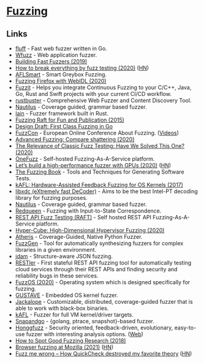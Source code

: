# [Fuzzing](https://owasp.org/www-community/Fuzzing)

## Links

- [fluff](https://github.com/ffuf/ffuf) - Fast web fuzzer written in Go.
- [Wfuzz](https://github.com/xmendez/wfuzz) - Web application fuzzer.
- [Building Fast Fuzzers (2019)](https://arxiv.org/pdf/1911.07707.pdf)
- [How to break everything by fuzz testing (2020)](https://chameth.com/break-everything-fuzz-testing/) ([HN](https://news.ycombinator.com/item?id=22990116))
- [AFLSmart](https://github.com/aflsmart/aflsmart) - Smart Greybox Fuzzing.
- [Fuzzing Firefox with WebIDL (2020)](https://hacks.mozilla.org/2020/04/fuzzing-with-webidl/)
- [Fuzzit](https://github.com/fuzzitdev/fuzzit) - Helps you integrate Continuous Fuzzing to your C/C++, Java, Go, Rust and Swift projects with your current CI/CD workflow.
- [rustbuster](https://github.com/phra/rustbuster) - Comprehensive Web Fuzzer and Content Discovery Tool.
- [Nautilus](https://github.com/nautilus-fuzz/nautilus) - Coverage guided, grammar based fuzzer.
- [lain](https://github.com/microsoft/lain) - Fuzzer framework built in Rust.
- [Fuzzing Raft for Fun and Publication (2015)](https://colin-scott.github.io/blog/2015/10/07/fuzzing-raft-for-fun-and-profit/)
- [Design Draft: First Class Fuzzing in Go](https://go.googlesource.com/proposal/+/master/design/draft-fuzzing.md)
- [FuzzCon](https://www.fuzzcon.eu/) - European Online Conference About Fuzzing. ([Videos](https://www.youtube.com/playlist?list=PLI0R_0_8-TV4JArtdlgnuPtgXALZxAYqu))
- [Advanced Fuzzing: Compare shattering (2020)](https://www.youtube.com/watch?v=yezHZuDCBho)
- [The Relevance of Classic Fuzz Testing: Have We Solved This One? (2020)](https://ftp.cs.wisc.edu/paradyn/technical_papers/fuzz2020.pdf)
- [OneFuzz](https://github.com/microsoft/onefuzz) - Self-hosted Fuzzing-As-A-Service platform.
- [Let’s build a high-performance fuzzer with GPUs (2020)](https://blog.trailofbits.com/2020/10/22/lets-build-a-high-performance-fuzzer-with-gpus/) ([HN](https://news.ycombinator.com/item?id=24858766))
- [The Fuzzing Book](https://www.fuzzingbook.org/) - Tools and Techniques for Generating Software Tests.
- [kAFL: Hardware-Assisted Feedback Fuzzing for OS Kernels (2017)](https://github.com/RUB-SysSec/kAFL)
- [libxdc (eXtremely fast DeCoder)](https://github.com/nyx-fuzz/libxdc) - Aims to be the best Intel-PT decoding library for fuzzing purposes.
- [Nautilus](https://github.com/nautilus-fuzz/nautilus) - Coverage guided, grammar based fuzzer.
- [Redqueen](https://github.com/RUB-SysSec/redqueen) - Fuzzing with Input-to-State Correspondence.
- [REST API Fuzz Testing (RAFT)](https://github.com/microsoft/rest-api-fuzz-testing) - Self hosted REST API Fuzzing-As-A-Service platform.
- [Hyper-Cube: High-Dimensional Hypervisor Fuzzing (2020)](https://www.ndss-symposium.org/wp-content/uploads/2020/02/23096-paper.pdf)
- [Atheris](https://github.com/google/atheris) - Coverage-Guided, Native Python Fuzzer.
- [FuzzGen](https://github.com/HexHive/FuzzGen) - Tool for automatically synthesizing fuzzers for complex libraries in a given environment.
- [jdam](https://gitlab.com/michenriksen/jdam) - Structure-aware JSON fuzzing.
- [RESTler](https://github.com/microsoft/restler-fuzzer) - First stateful REST API fuzzing tool for automatically testing cloud services through their REST APIs and finding security and reliability bugs in these services.
- [FuzzOS (2020)](https://gamozolabs.github.io/fuzzing/2020/12/06/fuzzos.html) - Operating system which is designed specifically for fuzzing.
- [GUSTAVE](https://github.com/airbus-seclab/gustave) - Embedded OS kernel fuzzer.
- [Jackalope](https://github.com/googleprojectzero/Jackalope) - Customizable, distributed, coverage-guided fuzzer that is able to work with black-box binaries.
- [kAFL](https://github.com/IntelLabs/kAFL) - Fuzzer for full VM kernel/driver targets.
- [Snapandgo](https://github.com/geeksonsecurity/snapandgo) - {golang, ptrace, snapshot}-based fuzzer.
- [Honggfuzz](https://github.com/google/honggfuzz) - Security oriented, feedback-driven, evolutionary, easy-to-use fuzzer with interesting analysis options. ([Web](https://honggfuzz.dev/))
- [How to Spot Good Fuzzing Research (2018)](https://blog.trailofbits.com/2018/10/05/how-to-spot-good-fuzzing-research/)
- [Browser fuzzing at Mozilla (2021)](https://hacks.mozilla.org/2021/02/browser-fuzzing-at-mozilla/) ([HN](https://news.ycombinator.com/item?id=26080578))
- [Fuzz me wrong – How QuickCheck destroyed my favorite theory](https://thma.github.io/posts/2021-01-30-How-QuickCheck-destroyed-my-favourite-theory.html) ([HN](https://news.ycombinator.com/item?id=26112441))
